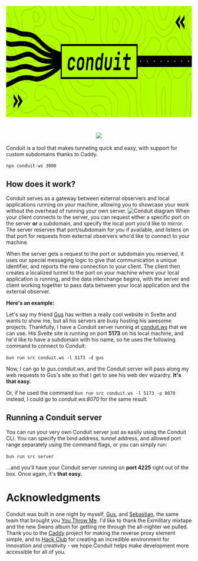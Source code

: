 <div align="center">

<img height="300" src="https://raw.githubusercontent.com/scherepi/conduit/main/.github/header.png">

<!-- for a divider line -->
<h1 align="center"></h1>

[![][npm-shield]][npm-link]


</div>

Conduit is a tool that makes tunneling quick and easy, with support for custom subdomains thanks to Caddy.

```
npx conduit-ws 3000
```

## How does it work?

Conduit serves as a gateway between external observers and local applications running on your machine, allowing you to showcase your work without the overhead of running your own server.
![Conduit diagram](https://hc-cdn.hel1.your-objectstorage.com/s/v3/ad975562c6adc800c4865dfb922f41707737c870_conduit_diagram__1_.png)
When your client connects to the server, you can request either a specific port on the server **or** a subdomain, and specify the local port you'd like to mirror. The server reserves that port/subdomain for you if available, and listens on that port for requests from external observers who'd like to connect to your machine.

When the server gets a request to the port or subdomain you reserved, it uses our special messaging logic to give that communication a unique identifier, and reports the new connection to your client. The client then creates a localized tunnel to the port on your machine where your local application is running, and the data interchange begins, with the server and client working together to pass data between your local application and the external observer.

**Here's an example:**

Let's say my friend [Gus](https://github.com/gusruben) has written a really cool website in Svelte and wants to show me, but all his servers are busy hosting his awesome projects. Thankfully, I have a Conduit server running at [conduit.ws](https://conduit.ws) that we can use. His Svelte site is running on port **5173** on his local machine, and he'd like to have a subdomain with his name, so he uses the following command to connect to Conduit:

`bun run src conduit.ws -l 5173 -d gus`

Now, I can go to _gus.conduit.ws_, and the Conduit server will pass along my web requests to Gus's site so that I get to see his web dev wizardry. **It's that easy.**

Or, if he used the command `bun run src conduit.ws -l 5173 -p 8070` instead, I could go to _conduit.ws:8070_ for the same result.

## Running a Conduit server

You can run your very own Conduit server just as easily using the Conduit CLI. You can specify the bind address, tunnel address, and allowed port range separately using the command flags, or you can simply run:

`bun run src server`

...and you'll have your Conduit server running on **port 4225** right out of the box. Once again, it's **that easy.**

# Acknowledgments

Conduit was built in one night by myself, [Gus](https://github.com/gusruben), and [Sebastian](https://github.com/XDagging), the same team that brought you [You Throw Me](https://github.com/gusruben/you-throw-me). I'd like to thank the Exmilitary mixtape and the new Swans album for getting me through the all-nighter we pulled. Thank you to the [Caddy](https://github.com/caddyserver/caddy) project for making the reverse proxy element simple, and to [Hack Club](https://hackclub.com) for creating an incredible environment for innovation and creativity - we hope Conduit helps make development more accessible for all of you.


[npm-shield]: https://img.shields.io/npm/v/conduit-ws?style=flat-square&labelColor=%23232529&color=%233995FF
[npm-link]: https://www.npmjs.com/package/conduit-ws
